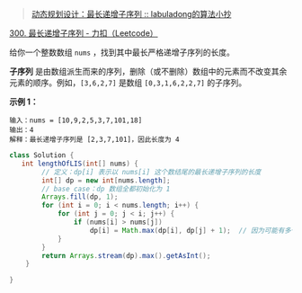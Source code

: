 > [动态规划设计：最长递增子序列 :: labuladong的算法小抄](https://labuladong.gitee.io/algo/di-er-zhan-a01c6/dong-tai-g-a223e/dong-tai-g-6ea57/)

[300. 最长递增子序列 - 力扣（Leetcode）](https://leetcode.cn/problems/longest-increasing-subsequence/description/)

给你一个整数数组 `nums` ，找到其中最长严格递增子序列的长度。

**子序列** 是由数组派生而来的序列，删除（或不删除）数组中的元素而不改变其余元素的顺序。例如，`[3,6,2,7]` 是数组 `[0,3,1,6,2,2,7]` 的子序列。

**示例 1：**

```
输入：nums = [10,9,2,5,3,7,101,18]
输出：4
解释：最长递增子序列是 [2,3,7,101]，因此长度为 4 
```

```java
class Solution {
   int lengthOfLIS(int[] nums) {
        // 定义：dp[i] 表示以 nums[i] 这个数结尾的最长递增子序列的长度
        int[] dp = new int[nums.length];
        // base case：dp 数组全都初始化为 1
        Arrays.fill(dp, 1);
        for (int i = 0; i < nums.length; i++) {
            for (int j = 0; j < i; j++) {
                if (nums[i] > nums[j]) 
                    dp[i] = Math.max(dp[i], dp[j] + 1);  // 因为可能有多个 num[j] > nums[i],所以需要计算其中的最大值。
            }
        }
        return Arrays.stream(dp).max().getAsInt();
    }

}

```

